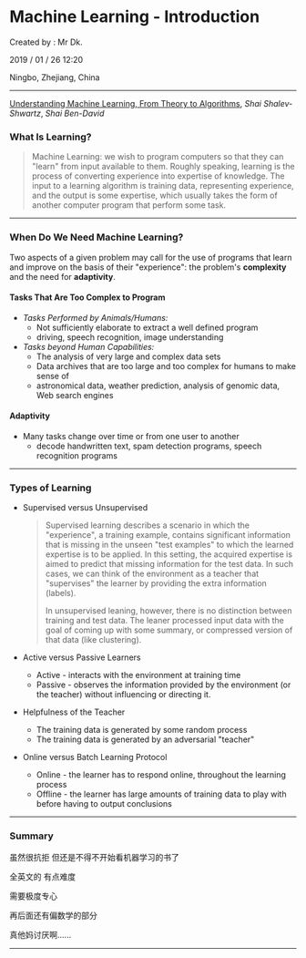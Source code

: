 # Machine Learning - Introduction

Created by : Mr Dk.

2019 / 01 / 26 12:20

Ningbo, Zhejiang, China

---

<u>Understanding Machine Learning, From Theory to Algorithms</u>, _Shai Shalev-Shwartz_, _Shai Ben-David_

### What Is Learning?

>Machine Learning: we wish to program computers so that they can "learn" from input available to them. Roughly speaking, learning is the process of converting experience into expertise of knowledge. The input to a learning algorithm is training data, representing experience, and the output is some expertise, which usually takes the form of another computer program that perform some task.

---

### When Do We Need Machine Learning?

Two aspects of a given problem may call for the use of programs that learn and improve on the basis of their "experience": the problem's __complexity__ and the need for __adaptivity__.

#### Tasks That Are Too Complex to Program

* _Tasks Performed by Animals/Humans:_
  * Not sufficiently elaborate to extract a well defined program
  * driving, speech recognition, image understanding
* _Tasks beyond Human Capabilities:_
  * The analysis of very large and complex data sets
  * Data archives that are too large and too complex for humans to make sense of
  * astronomical data, weather prediction, analysis of genomic data, Web search engines

#### Adaptivity

* Many tasks change over time or from one user to another
  * decode handwritten text, spam detection programs, speech recognition programs

---

### Types of Learning

* Supervised versus Unsupervised

  >Supervised learning describes a scenario in which the "experience", a training example, contains significant information that is missing in the unseen "test examples" to which the learned expertise is to be applied. In this setting, the acquired expertise is aimed to predict that missing information for the test data. In such cases, we can think of the environment as a teacher that "supervises" the learner by providing the extra information (labels).
  >
  >In unsupervised leaning, however, there is no distinction between training and test data. The leaner processed input data with the goal of coming up with some summary, or compressed version of that data (like clustering).

* Active versus Passive Learners

  * Active - interacts with the environment at training time
  * Passive - observes the information provided by the environment (or the teacher) without influencing or directing it.

* Helpfulness of the Teacher

  * The training data is generated by some random process
  * The training data is generated by an adversarial "teacher"

* Online versus Batch Learning Protocol

  * Online - the learner has to respond online, throughout the learning process
  * Offline - the learner has large amounts of training data to play with before having to output conclusions

---

### Summary

虽然很抗拒 但还是不得不开始看机器学习的书了

全英文的 有点难度

需要极度专心

再后面还有偏数学的部分

真他妈讨厌啊......

---

